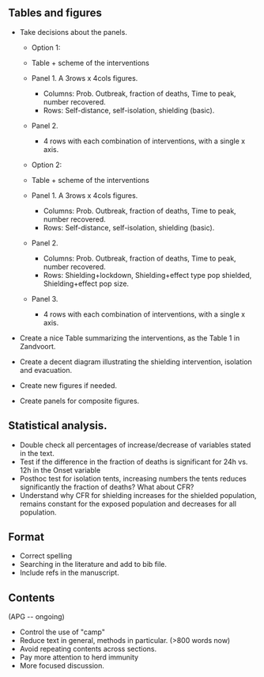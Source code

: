 

## Tables and figures
* Take decisions about the panels.
    * Option 1:
    * Table + scheme of the interventions
    * Panel 1. A 3rows x 4cols figures. 
        * Columns: Prob. Outbreak, fraction of deaths, Time to peak, number recovered.
        * Rows: Self-distance, self-isolation, shielding (basic).
    * Panel 2. 
        * 4 rows with each combination of interventions, with a single x axis.

    * Option 2:
    * Table + scheme of the interventions
    * Panel 1. A 3rows x 4cols figures. 
        * Columns: Prob. Outbreak, fraction of deaths, Time to peak, number recovered.
        * Rows: Self-distance, self-isolation, shielding (basic).
    * Panel 2. 
        * Columns: Prob. Outbreak, fraction of deaths, Time to peak, number recovered.
        * Rows: Shielding+lockdown, Shielding+effect type pop shielded, Shielding+effect pop size.
    * Panel 3. 
        * 4 rows with each combination of interventions, with a single x axis.

* Create a nice Table summarizing the interventions, as the Table 1 in Zandvoort.
* Create a decent diagram illustrating the shielding intervention, isolation and evacuation.
* Create new figures if needed.
* Create panels for composite figures.

## Statistical analysis.
* Double check all percentages of increase/decrease of variables stated in the text.
* Test if the difference in the fraction of deaths is significant for 24h vs. 12h in the Onset variable
* Posthoc test for isolation tents, increasing numbers the tents reduces significantly the fraction of deaths? What about CFR? 
* Understand why CFR for shielding increases for the shielded population, remains constant  for the exposed population and decreases for all population.

## Format
* Correct spelling
* Searching in the literature and add to bib file.
* Include refs in the manuscript.

## Contents
(APG -- ongoing)
* Control the use of "camp"
* Reduce text in general, methods in particular. (>800 words now)
* Avoid repeating contents across sections.
* Pay more attention to herd immunity
* More focused discussion.

